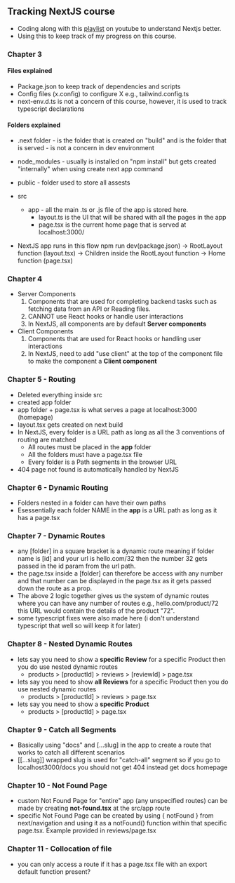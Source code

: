 ## Tracking NextJS course

- Coding along with this [playlist](https://www.youtube.com/playlist?list=PLC3y8-rFHvwjOKd6gdf4QtV1uYNiQnruI) on youtube to understand Nextjs better.
- Using this to keep track of my progress on this course. 


### Chapter 3
#### Files explained
- Package.json to keep track of dependencies and scripts 
- Config files (x.config) to configure X e.g., tailwind.config.ts
- next-env.d.ts is not a concern of this course, however, it is used to track typescript declarations 

#### Folders explained
- .next folder - is the folder that is created on "build" and is the folder that is served - is not a concern in dev environment
- node_modules - usually is installed on "npm install" but gets created "internally" when using create next app command
- public - folder used to store all assests
- src 
    - app - all the main .ts or .js file of the app is stored here. 
        - layout.ts is the UI that will be shared with all the pages in the app
        - page.tsx is the current home page that is served at localhost:3000/


- NextJS app runs in this flow npm run dev(package.json) -> RootLayout function (layout.tsx) -> Children inside the RootLayout function -> Home function (page.tsx)


### Chapter 4 
- Server Components
    1. Components that are used for completing backend tasks such as fetching data from an API or Reading files. 
    2. CANNOT use React hooks or handle user interactions
    3. In NextJS, all components are by default **Server components**
- Client Components 
    1. Components that are used for React hooks or handling user interactions
    2. In NextJS, need to add "use client" at the top of the component file to make the component a  **Client component**

### Chapter 5 - Routing
- Deleted everything inside src
- created app folder
- app folder + page.tsx is what serves a page at localhost:3000 (homepage)
- layout.tsx gets created on next build
- In NextJS, every folder is a URL path as long as all the 3 conventions of routing are matched
    - All routes must be placed in the **app** folder
    - All the folders must have a page.tsx file
    - Every folder is a Path segments in the browser URL
- 404 page not found is automatically handled by NextJS   


### Chapter 6 - Dynamic Routing
- Folders nested in a folder can have their own paths 
- Esessentially each folder NAME in the **app** is a URL path as long as it has a page.tsx


### Chapter 7 - Dynamic Routes
- any [folder] in a square bracket is a dynamic route meaning if folder name is [id] and your url is hello.com/32 then the number 32 gets passed in the id param from the url path. 
- the page.tsx inside a [folder] can therefore be access with any number and that number can be displayed in the page.tsx as it gets passed down the route as a prop. 
- The above 2 logic together gives us the system of dynamic routes where you can have any number of routes e.g., hello.com/product/72 this URL would contain the details of the product "72".
- some typescript fixes were also made here (i don't understand typescript that well so will keep it for later)


### Chapter 8 - Nested Dynamic Routes
- lets say you need to show a **specific Review** for a specific Product then you do use nested dynamic routes
    - products > [productId] > reviews > [reviewId] > page.tsx
- lets say you need to show **all Reviews** for a specific Product then you do use nested dynamic routes
    - products > [productId] > reviews > page.tsx
- lets say you need to show a **specific Product** 
    - products > [productId] > page.tsx


### Chapter 9 - Catch all Segments
- Basically using "docs" and [...slug] in the app  to create a route that works to catch all different scenarios
- [[...slug]] wrapped slug is used for "catch-all" segment so if you go to localhost3000/docs you should not get 404 instead get docs homepage


### Chapter 10 - Not Found Page
- custom Not Found Page for "entire" app (any unspecified routes) can be made by creating **not-found.tsx** at the src/app route
- specific Not Found Page can be created by using { notFound } from next/navigation and using it as a notFound() function within that specific page.tsx. Example provided in reviews/page.tsx


### Chapter 11 - Collocation of file
- you can only access a route if it has a page.tsx file with an export default function present?